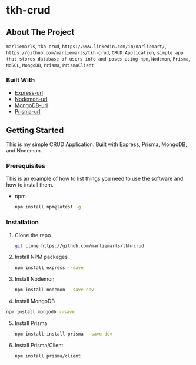 # tkh-crud

## About The Project
 `marliemarls`, `tkh-crud`, `https://www.linkedin.com/in/marliemart/`, `https://github.com/marliemarls/tkh-crud`, `CRUD Application`, `simple app that stores database of users info and posts using npm`, `Nodemon`, `Prisma`, `NoSQL`, `MongoDB`, `Prisma`, `PrismaClient`



### Built With

* [Express-url]
* [Nodemon-url]
* [MongoDB-url]
* [Prisma-url]




<!-- GETTING STARTED -->
## Getting Started

This is my simple CRUD Application. Built with Express, Prisma, MongoDB, and Nodemon.

### Prerequisites

This is an example of how to list things you need to use the software and how to install them.
* npm
  ```sh
  npm install npm@latest -g
  ```
### Installation

1. Clone the repo
   ```sh
   git clone https://github.com/marliemarls/tkh-crud
   ```
2. Install NPM packages
   ```sh
   npm install express --save
   ```
3. Install Nodemon
   ```sh
   npm install nodemon --save-dev
   ``` 
4. Install MongoDB
  ```sh
  npm install mongodb --save
  ```
5. Install Prisma
   ``` sh
   npm install install prisma --save-dev
   ```
6. Install Prisma/Client
   ``` sh
   npm install prisma/client
   ```   

<!-- MARKDOWN LINKS & IMAGES -->

[Express-url]: https://expressjs.com/
[Nodemon-url]: https://www.npmjs.com/package/nodemon
[MongoDB-url]: https://www.mongodb.com/
[Prisma-url]: https://www.prisma.io/docs/getting-started
